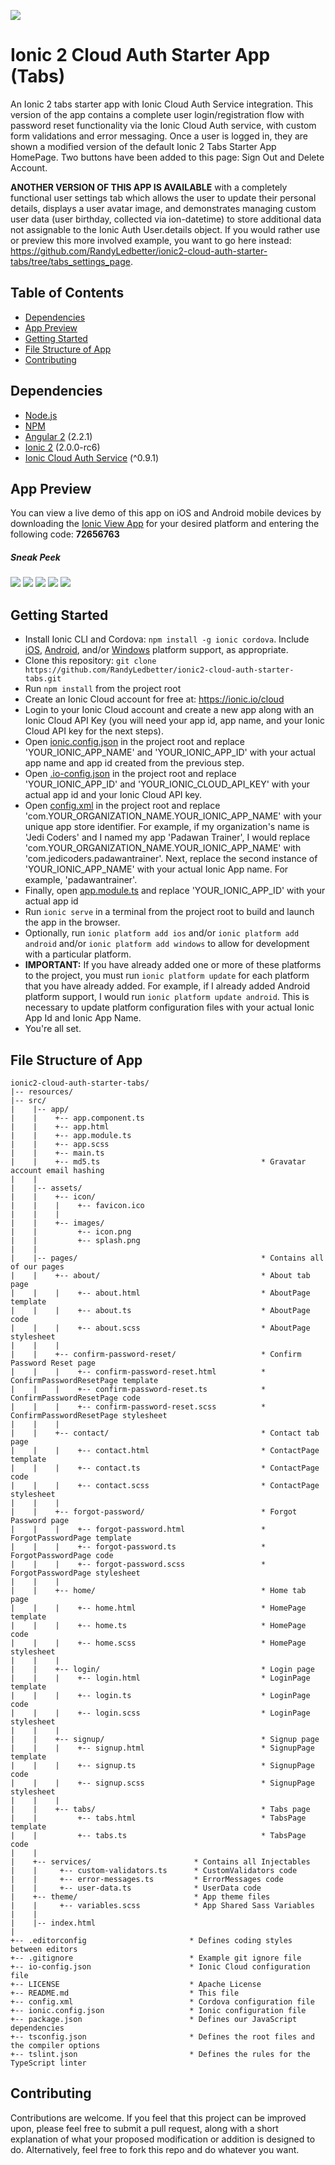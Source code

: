 ![](http://i.imgur.com/10YWsI3.png)
# Ionic 2 Cloud Auth Starter App (Tabs) 
An Ionic 2 tabs starter app with Ionic Cloud Auth Service integration. This version of the app contains a complete user login/registration flow with password reset functionality via the Ionic Cloud Auth service, with custom form validations and error messaging. Once a user is logged in, they are shown a modified version of the default Ionic 2 Tabs Starter App HomePage. Two buttons have been added to this page: Sign Out and Delete Account.

**ANOTHER VERSION OF THIS APP IS AVAILABLE** with a completely functional user settings tab which allows the user to update their personal details, displays a user avatar image, and demonstrates managing custom user data (user birthday, collected via ion-datetime) to store additional data not assignable to the Ionic Auth User.details object. If you would rather use or preview this more involved example, you want to go here instead:
https://github.com/RandyLedbetter/ionic2-cloud-auth-starter-tabs/tree/tabs_settings_page.

## Table of Contents
 - [Dependencies](#dependencies)
 - [App Preview](#app-preview)
 - [Getting Started](#getting-started)
 - [File Structure of App](#file-structure-of-app)
 - [Contributing](#contributing)
 
## Dependencies
* [Node.js](https://github.com/nodejs/node)
* [NPM](https://github.com/npm/npm)
* [Angular 2](https://github.com/angular/angular) (2.2.1)
* [Ionic 2](https://github.com/driftyco/ionic/) (2.0.0-rc6)
* [Ionic Cloud Auth Service](https://docs.ionic.io/services/auth/) (^0.9.1)

## App Preview
You can view a live demo of this app on iOS and Android mobile devices by downloading the [Ionic View App](http://view.ionic.io) for your desired platform and entering the following code:
**72656763**

##### Sneak Peek
![](http://i.imgur.com/IiZPVzk.png)
![](http://i.imgur.com/y1sSmYI.png)
![](http://i.imgur.com/lJesnc8.png)
![](http://i.imgur.com/L9oCE0U.png)
![](http://i.imgur.com/QDdaqjS.png)

## Getting Started
* Install Ionic CLI and Cordova: `npm install -g ionic cordova`. Include [iOS](https://cordova.apache.org/docs/en/latest/guide/platforms/ios/), [Android](https://cordova.apache.org/docs/en/latest/guide/platforms/android/), and/or [Windows](https://cordova.apache.org/docs/en/latest/guide/platforms/win8/index.html) platform support, as appropriate.
* Clone this repository: `git clone https://github.com/RandyLedbetter/ionic2-cloud-auth-starter-tabs.git`
* Run `npm install` from the project root
* Create an Ionic Cloud account for free at: https://ionic.io/cloud
* Login to your Ionic Cloud account and create a new app along with an Ionic Cloud API Key (you will need your app id, app name, and your Ionic Cloud API key for the next steps).
* Open [ionic.config.json](https://github.com/RandyLedbetter/ionic2-cloud-auth-starter-tabs/blob/master/ionic.config.json#L2-L3) in the project root and replace 'YOUR_IONIC_APP_NAME' and 'YOUR_IONIC_APP_ID' with your actual app name and app id created from the previous step.
* Open [.io-config.json](https://github.com/RandyLedbetter/ionic2-cloud-auth-starter-tabs/blob/master/.io-config.json#L1) in the project root and replace 'YOUR_IONIC_APP_ID' and 'YOUR_IONIC_CLOUD_API_KEY' with your actual app id and your Ionic Cloud API key.
* Open [config.xml](https://github.com/RandyLedbetter/ionic2-cloud-auth-starter-tabs/blob/master/config.xml#L2-L3) in the project root and replace 'com.YOUR_ORGANIZATION_NAME.YOUR_IONIC_APP_NAME' with your unique app store identifier. For example, if my organization's name is 'Jedi Coders' and I named my app 'Padawan Trainer', I would replace 'com.YOUR_ORGANIZATION_NAME.YOUR_IONIC_APP_NAME' with 'com.jedicoders.padawantrainer'. Next, replace the second instance of 'YOUR_IONIC_APP_NAME' with your actual Ionic App name. For example, 'padawantrainer'.
* Finally, open [app.module.ts](https://github.com/RandyLedbetter/ionic2-cloud-auth-starter-tabs/blob/master/src/app/app.module.ts#L26) and replace 'YOUR_IONIC_APP_ID' with your actual app id
* Run `ionic serve` in a terminal from the project root to build and launch the app in the browser.
* Optionally, run `ionic platform add ios` and/or `ionic platform add android` and/or `ionic platform add windows` to allow for development with a particular platform. 
* **IMPORTANT:** If you have already added one or more of these platforms to the project, you must run `ionic platform update` for each platform that you have already added. For example, if I already added Android platform support, I would run `ionic platform update android`. This is necessary to update platform configuration files with your actual Ionic App Id and Ionic App Name.
* You're all set.

## File Structure of App

```
ionic2-cloud-auth-starter-tabs/
|-- resources/
|-- src/
|    |-- app/
|    |    +-- app.component.ts
|    |    +-- app.html
|    |    +-- app.module.ts
|    |    +-- app.scss
|    |    +-- main.ts
|    |    +-- md5.ts                                    * Gravatar account email hashing
|    |
|    |-- assets/
|    |    +-- icon/
|    |    |    +-- favicon.ico
|    |    |
|    |    +-- images/
|    |         +-- icon.png
|    |         +-- splash.png
|    |
|    |-- pages/                                         * Contains all of our pages
|    |    +-- about/                                    * About tab page
|    |    |    +-- about.html                           * AboutPage template
|    |    |    +-- about.ts                             * AboutPage code
|    |    |    +-- about.scss                           * AboutPage stylesheet
|    |    |
|    |    +-- confirm-password-reset/                   * Confirm Password Reset page
|    |    |    +-- confirm-password-reset.html          * ConfirmPasswordResetPage template
|    |    |    +-- confirm-password-reset.ts            * ConfirmPasswordResetPage code
|    |    |    +-- confirm-password-reset.scss          * ConfirmPasswordResetPage stylesheet
|    |    |
|    |    +-- contact/                                  * Contact tab page
|    |    |    +-- contact.html                         * ContactPage template
|    |    |    +-- contact.ts                           * ContactPage code
|    |    |    +-- contact.scss                         * ContactPage stylesheet
|    |    |
|    |    +-- forgot-password/                          * Forgot Password page
|    |    |    +-- forgot-password.html                 * ForgotPasswordPage template
|    |    |    +-- forgot-password.ts                   * ForgotPasswordPage code
|    |    |    +-- forgot-password.scss                 * ForgotPasswordPage stylesheet
|    |    |
|    |    +-- home/                                     * Home tab page
|    |    |    +-- home.html                            * HomePage template
|    |    |    +-- home.ts                              * HomePage code
|    |    |    +-- home.scss                            * HomePage stylesheet
|    |    |
|    |    +-- login/                                    * Login page
|    |    |    +-- login.html                           * LoginPage template
|    |    |    +-- login.ts                             * LoginPage code
|    |    |    +-- login.scss                           * LoginPage stylesheet
|    |    |
|    |    +-- signup/                                   * Signup page
|    |    |    +-- signup.html                          * SignupPage template
|    |    |    +-- signup.ts                            * SignupPage code
|    |    |    +-- signup.scss                          * SignupPage stylesheet
|    |    |
|    |    +-- tabs/                                     * Tabs page
|    |         +-- tabs.html                            * TabsPage template
|    |         +-- tabs.ts                              * TabsPage code
|    |
|    +-- services/                       * Contains all Injectables
|    |     +-- custom-validators.ts      * CustomValidators code
|    |     +-- error-messages.ts         * ErrorMessages code
|    |     +-- user-data.ts              * UserData code
|    +-- theme/                          * App theme files
|    |     +-- variables.scss            * App Shared Sass Variables
|    |
|    |-- index.html
|
+-- .editorconfig                       * Defines coding styles between editors
+-- .gitignore                          * Example git ignore file
+-- io-config.json                      * Ionic Cloud configuration file
+-- LICENSE                             * Apache License
+-- README.md                           * This file
+-- config.xml                          * Cordova configuration file
+-- ionic.config.json                   * Ionic configuration file
+-- package.json                        * Defines our JavaScript dependencies
+-- tsconfig.json                       * Defines the root files and the compiler options
+-- tslint.json                         * Defines the rules for the TypeScript linter
```
## Contributing
Contributions are welcome. If you feel that this project can be improved upon, please feel free to submit a pull request, along with a short explanation of what your proposed modification or addition is designed to do. Alternatively, feel free to fork this repo and do whatever you want.
